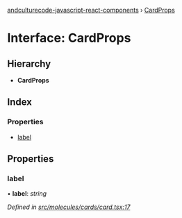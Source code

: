 [andculturecode-javascript-react-components](../README.md) › [CardProps](cardprops.md)

# Interface: CardProps

## Hierarchy

* **CardProps**

## Index

### Properties

* [label](cardprops.md#label)

## Properties

###  label

• **label**: *string*

*Defined in [src/molecules/cards/card.tsx:17](https://github.com/AndcultureCode/AndcultureCode.JavaScript.React.Components/blob/70e5ccf/src/molecules/cards/card.tsx#L17)*
